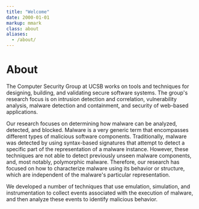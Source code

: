 ```yaml
---
title: "Welcome"
date: 2000-01-01
markup: mmark
class: about
aliases:
  - /about/
---
```


# About

The Computer Security Group at UCSB works on tools and techniques for designing, building, and validating secure software systems. The group's research focus is on intrusion detection and correlation, vulnerability analysis, malware detection and containment, and security of web-based applications.

Our research focuses on determining how malware can be analyzed, detected, and blocked. Malware is a very generic term that encompasses different types of malicious software components. Traditionally, malware was detected by using syntax-based signatures that attempt to detect a specific part of the representation of a malware instance. However, these techniques are not able to detect previously unseen malware components, and, most notably, polymorphic malware. Therefore, our research has focused on how to characterize malware using its behavior or structure, which are independent of the malware's particular representation.

We developed a number of techniques that use emulation, simulation, and instrumentation to collect events associated with the execution of malware, and then analyze these events to identify malicious behavior.